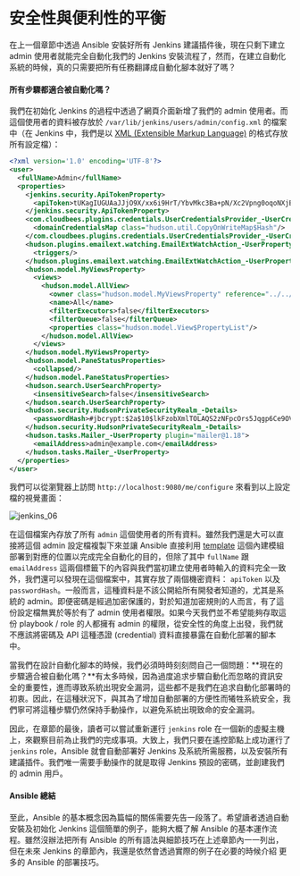# 安全性與便利性的平衡

在上一個章節中透過 Ansible 安裝好所有 Jenkins 建議插件後，現在只剩下建立 admin 使用者就能完全自動化我們的 Jenkins 安裝流程了，然而，在建立自動化系統的時候，真的只需要把所有任務翻譯成自動化腳本就好了嗎？

#### 所有步驟都適合被自動化嗎？

我們在初始化 Jenkins 的過程中透過了網頁介面新增了我們的 admin 使用者。而這個使用者的資料被存放於 `/var/lib/jenkins/users/admin/config.xml` 的檔案中（在 Jenkins 中，我們是以 [XML (Extensible Markup Language)](https://zh.wikipedia.org/zh-tw/XML) 的格式存放所有設定檔）：

```xml
<?xml version='1.0' encoding='UTF-8'?>
<user>
  <fullName>Admin</fullName>
  <properties>
    <jenkins.security.ApiTokenProperty>
      <apiToken>tUKagIUGUAaJJjO9X/xx6i9HrT/YbvMkc3Ba+pN/Xc2Vpng0oqoNXjBP1uNKsI5X</apiToken>
    </jenkins.security.ApiTokenProperty>
    <com.cloudbees.plugins.credentials.UserCredentialsProvider_-UserCredentialsProperty plugin="credentials@2.1.10">
      <domainCredentialsMap class="hudson.util.CopyOnWriteMap$Hash"/>
    </com.cloudbees.plugins.credentials.UserCredentialsProvider_-UserCredentialsProperty>
    <hudson.plugins.emailext.watching.EmailExtWatchAction_-UserProperty plugin="email-ext@2.52">
      <triggers/>
    </hudson.plugins.emailext.watching.EmailExtWatchAction_-UserProperty>
    <hudson.model.MyViewsProperty>
      <views>
        <hudson.model.AllView>
          <owner class="hudson.model.MyViewsProperty" reference="../../.."/>
          <name>All</name>
          <filterExecutors>false</filterExecutors>
          <filterQueue>false</filterQueue>
          <properties class="hudson.model.View$PropertyList"/>
        </hudson.model.AllView>
      </views>
    </hudson.model.MyViewsProperty>
    <hudson.model.PaneStatusProperties>
      <collapsed/>
    </hudson.model.PaneStatusProperties>
    <hudson.search.UserSearchProperty>
      <insensitiveSearch>false</insensitiveSearch>
    </hudson.search.UserSearchProperty>
    <hudson.security.HudsonPrivateSecurityRealm_-Details>
      <passwordHash>#jbcrypt:$2a$10$lkFzobXmlTOLAQS2zNFpcOrs5Jqgp6Ce9OVakQOeltvdazMzvZY7y</passwordHash>
    </hudson.security.HudsonPrivateSecurityRealm_-Details>
    <hudson.tasks.Mailer_-UserProperty plugin="mailer@1.18">
      <emailAddress>admin@example.com</emailAddress>
    </hudson.tasks.Mailer_-UserProperty>
  </properties>
</user>
```

我們可以從瀏覽器上訪問 `http://localhost:9080/me/configure` 來看到以上設定檔的視覺畫面：

![jenkins_06](https://github.com/tsoliangwu0130/learn-ansible-and-jenkins-in-30-days/blob/master/images/jenkins_06.png?raw=true)

在這個檔案內存放了所有 `admin` 這個使用者的所有資料。雖然我們還是大可以直接將這個 admin 設定檔複製下來並讓 Ansible 直接利用 [template](http://docs.ansible.com/ansible/template_module.html) 這個內建模組部署到對應的位置以完成完全自動化的目的，但除了其中 `fullName` 跟 `emailAddress` 這兩個標籤下的內容與我們當初建立使用者時輸入的資料完全一致外，我們還可以發現在這個檔案中，其實存放了兩個機密資料： `apiToken` 以及 `passwordHash`。一般而言，這種資料是不該公開給所有開發者知道的，尤其是系統的 admin。即便密碼是經過加密保護的，對於知道加密規則的人而言，有了這份設定檔無異於等於有了 admin 使用者權限。如果今天我們並不希望能夠存取這份 playbook / role 的人都擁有 admin 的權限，從安全性的角度上出發，我們就不應該將密碼及 API 這種憑證 (credential) 資料直接暴露在自動化部署的腳本中。

當我們在設計自動化腳本的時候，我們必須時時刻刻問自己一個問題：**現在的步驟適合被自動化嗎？**有太多時候，因為過度追求步驟自動化而忽略的資訊安全的重要性，進而導致系統出現安全漏洞，這些都不是我們在追求自動化部署時的初衷。因此，在這種狀況下，與其為了增加自動部署的方便性而犧牲系統安全，我們寧可將這種步驟仍然保持手動操作，以避免系統出現致命的安全漏洞。

因此，在章節的最後，讀者可以嘗試重新運行 `jenkins` role 在一個新的虛擬主機上，來觀察目前為止我們的完成事項。大致上，我們只要在遙控節點上成功運行了 `jenkins` role，Ansible 就會自動部署好 Jenkins 及系統所需服務，以及安裝所有建議插件。我們唯一需要手動操作的就是取得 Jenkins 預設的密碼，並創建我們的 admin 用戶。

#### Ansible 總結

至此，Ansible 的基本概念因為篇幅的關係需要先告一段落了。希望讀者透過自動安裝及初始化 Jenkins 這個簡單的例子，能夠大概了解 Ansible 的基本運作流程。雖然沒辦法把所有 Ansible 的所有語法與細節技巧在上述章節內一一列出，但在未來 Jenkins 的章節內，我還是依然會透過實際的例子在必要的時候介紹 更多的 Ansible 的部署技巧。
